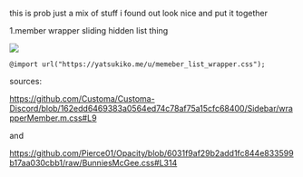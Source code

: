 this is prob just a mix of stuff i found out look nice and put it together

1.member wrapper sliding hidden list thing

![](https://yatsukiko.me/u/8XkButrFSx.gif)

`@import url("https://yatsukiko.me/u/memeber_list_wrapper.css");`



sources: 

https://github.com/Customa/Customa-Discord/blob/162edd6469383a0564ed74c78af75a15cfc68400/Sidebar/wrapperMember.m.css#L9

and 

https://github.com/Pierce01/Opacity/blob/6031f9af29b2add1fc844e833599b17aa030cbb1/raw/BunniesMcGee.css#L314
